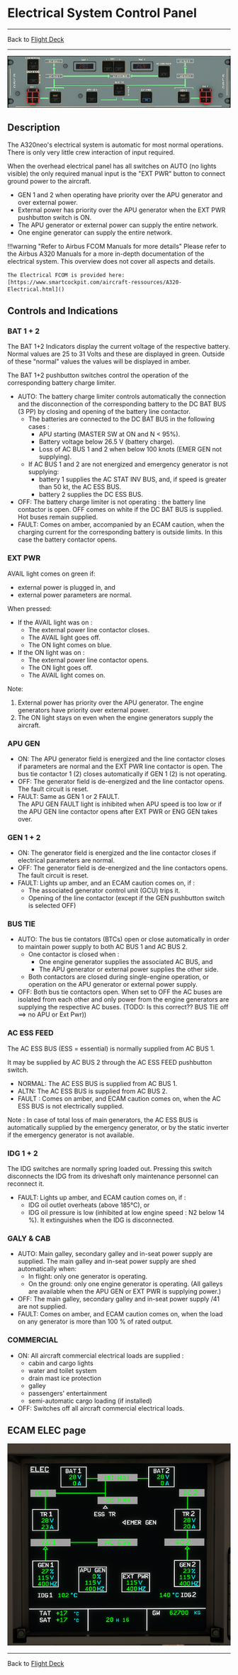 # Electrical System Control Panel

---

Back to [Flight Deck](../flight-deck.md)

---

![Overhead Electrical Panel](../../assets/a32nx-briefing/overhead-panel/ELEC-Panel.png "Overhead Electrical Panel")

## Description

The A320neo's electrical system is automatic for most normal operations. There is only very little crew interaction of input required.

When the overhead electrical panel has all switches on AUTO (no lights visible) the only required manual input is the "EXT PWR" button to connect ground power to the aircraft.

- GEN 1 and 2 when operating have priority over the APU generator and over external power.
- External power has priority over the APU generator when the EXT PWR pushbutton switch is ON.
- The APU generator or external power can supply the entire network.
- One engine generator can supply the entire network.

!!!warning "Refer to Airbus FCOM Manuals for more details"
    Please refer to the Airbus A320 Manuals for a more in-depth documentation of the electrical system. This overview does not cover all aspects and details.

    The Electrical FCOM is provided here: [https://www.smartcockpit.com/aircraft-ressources/A320-Electrical.html]()

## Controls and Indications

### BAT 1 + 2

The BAT 1+2 Indicators display the current voltage of the respective battery. Normal values are 25 to 31 Volts and these are displayed in green. Outside of these "normal" values the values will be displayed in amber.

The BAT 1+2 pushbutton switches control the operation of the corresponding battery charge limiter.

- AUTO: The battery charge limiter controls automatically the connection and the disconnection of the corresponding battery to the DC BAT BUS (3 PP) by closing and opening of the battery line contactor.
    - The batteries are connected to the DC BAT BUS in the following cases :
        - APU starting (MASTER SW at ON and N < 95%).
        - Battery voltage below 26.5 V (battery charge).
        - Loss of AC BUS 1 and 2 when below 100 knots (EMER GEN not supplying).
    - If AC BUS 1 and 2 are not energized and emergency generator is not
  supplying:
        - battery 1 supplies the AC STAT INV BUS, and, if speed is greater than 50 kt, the AC ESS BUS.
        - battery 2 supplies the DC ESS BUS.
- OFF: The battery charge limiter is not operating : the battery line contactor is open. OFF comes on white if the DC BAT BUS is supplied. Hot buses remain supplied.
- FAULT: Comes on amber, accompanied by an ECAM caution, when the charging current for the corresponding battery is outside limits. In this case the battery contactor opens.

### EXT PWR

AVAIL light comes on green if:

- external power is plugged in, and
- external power parameters are normal.

When pressed:

- If the AVAIL light was on :
    - The external power line contactor closes.
    - The AVAIL light goes off.
    - The ON light comes on blue.
- If the ON light was on :
    - The external power line contactor opens.
    - The ON light goes off.
    - The AVAIL light comes on.

Note:

1. External power has priority over the APU generator. The engine generators have priority over external power.
2. The ON light stays on even when the engine generators supply the aircraft.

### APU GEN

- ON: The APU generator field is energized and the line contactor closes if parameters are normal and the EXT PWR line contactor is open. The bus tie contactor 1 (2) closes automatically if GEN 1 (2) is not operating.
- OFF: The generator field is de-energized and the line contactor opens. The fault circuit is reset.
- FAULT: Same as GEN 1 or 2 FAULT.<br/>
    The APU GEN FAULT light is inhibited when APU speed is too low or if the APU GEN line contactor opens after EXT PWR or ENG GEN takes over.

### GEN 1 + 2

- ON: The generator field is energized and the line contactor closes if electrical parameters are normal.
- OFF: The generator field is de-energized and the line contactors opens. The fault circuit is reset.
- FAULT: Lights up amber, and an ECAM caution comes on, if :
    - The associated generator control unit (GCU) trips it.
    - Opening of the line contactor (except if the GEN pushbutton switch is selected OFF)

### BUS TIE

- AUTO: The bus tie contators (BTCs) open or close automatically in order to maintain power supply to both AC BUS 1 and AC BUS 2.
    - One contactor is closed when :
        - One engine generator supplies the associated AC BUS, and
        - The APU generator or external power supplies the other side.
    - Both contactors are closed during single-engine operation, or operation on the APU generator or external power supply.
- OFF: Both bus tie contactors open. When set to OFF the AC buses are isolated from each other and only power from the engine generators are supplying the respective AC buses. (TODO: Is this correct?? BUS TIE off ==> no APU or Ext Pwr))

### AC ESS FEED

The AC ESS BUS (ESS = essential) is normally supplied from AC BUS 1.

It may be supplied by AC BUS 2 through the AC ESS FEED pushbutton switch.

- NORMAL: The AC ESS BUS is supplied from AC BUS 1.
- ALTN: The AC ESS BUS is supplied from AC BUS 2.
- FAULT : Comes on amber, and ECAM caution comes on, when the AC ESS BUS is not electrically supplied.

Note : In case of total loss of main generators, the AC ESS BUS is automatically supplied by the emergency generator, or by the static inverter if the emergency generator is not available.

### IDG 1 + 2

The IDG switches are normally spring loaded out. Pressing this switch disconnects the IDG from its driveshaft only maintenance personnel can reconnect it.

- FAULT: Lights up amber, and ECAM caution comes on, if :
    - IDG oil outlet overheats (above 185°C), or
    - IDG oil pressure is low (inhibited at low engine speed : N2 below 14 %). It extinguishes when the IDG is disconnected.


### GALY & CAB

- AUTO: Main galley, secondary galley and in-seat power supply are supplied. The main galley and in-seat power supply are shed automatically when:
    - In flight: only one generator is operating.
    - On the ground: only one engine generator is operating. (All galleys are available when the APU GEN or EXT PWR is supplying power.)
- OFF: The main galley, secondary galley and in-seat power supply /41 are not supplied.
- FAULT: Comes on amber, and ECAM caution comes on, when the load on any generator is more than 100 % of rated output.

### COMMERCIAL

- ON: All aircraft commercial electrical loads are supplied :
    - cabin and cargo lights
    - water and toilet system
    - drain mast ice protection
    - galley
    - passengers' entertainment
    - semi-automatic cargo loading (if installed)
- OFF: Switches off all aircraft commercial electrical loads.

## ECAM ELEC page

![ECAM Elec page](../../assets/a32nx-briefing/overhead-panel/ECAM-Elec-page.png "ECAM Elec page")

---

Back to [Flight Deck](../flight-deck.md)
